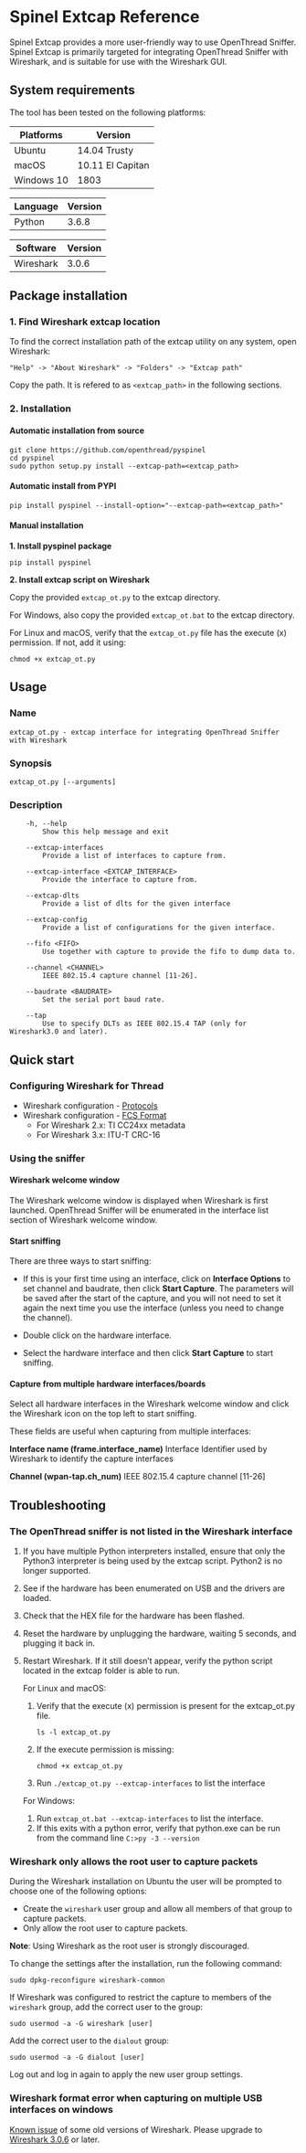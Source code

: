 # Spinel Extcap Reference

Spinel Extcap provides a more user-friendly way to use OpenThread Sniffer.
Spinel Extcap is primarily targeted for integrating OpenThread Sniffer with Wireshark,
and is suitable for use with the Wireshark GUI.

## System requirements

The tool has been tested on the following platforms:

| Platforms  | Version          |
|------------|------------------|
| Ubuntu     | 14.04 Trusty     |
| macOS      | 10.11 El Capitan |
| Windows 10 | 1803             |

| Language  | Version          |
|-----------|------------------|
| Python    | 3.6.8            |

| Software  | Version          |
|-----------|------------------|
| Wireshark | 3.0.6            |

## Package installation

### 1. Find Wireshark extcap location

To find the correct installation path of the extcap utility on any system, open Wireshark:
```
"Help" -> "About Wireshark" -> "Folders" -> "Extcap path"
```
Copy the path. It is refered to as `<extcap_path>` in the following sections.

### 2. Installation

#### Automatic installation from source

```
git clone https://github.com/openthread/pyspinel
cd pyspinel
sudo python setup.py install --extcap-path=<extcap_path>
```

#### Automatic install from PYPI

```
pip install pyspinel --install-option="--extcap-path=<extcap_path>"
```

#### Manual installation

**1. Install pyspinel package**
``` 
pip install pyspinel 
```
**2. Install extcap script on Wireshark**

Copy the provided `extcap_ot.py` to the extcap directory.

For Windows, also copy the provided `extcap_ot.bat` to the extcap directory.

For Linux and macOS, verify that the `extcap_ot.py` file has the execute (x) permission. If not, add it using:

```
chmod +x extcap_ot.py
```

## Usage

### Name

    extcap_ot.py - extcap interface for integrating OpenThread Sniffer with Wireshark

### Synopsis

    extcap_ot.py [--arguments]

### Description

```
    -h, --help            
    	Show this help message and exit

    --extcap-interfaces
       	Provide a list of interfaces to capture from.

    --extcap-interface <EXTCAP_INTERFACE>
        Provide the interface to capture from.
    
    --extcap-dlts
        Provide a list of dlts for the given interface

    --extcap-config
        Provide a list of configurations for the given interface.

    --fifo <FIFO>
        Use together with capture to provide the fifo to dump data to.
    
    --channel <CHANNEL>
        IEEE 802.15.4 capture channel [11-26].

    --baudrate <BAUDRATE>
        Set the serial port baud rate.

    --tap
        Use to specify DLTs as IEEE 802.15.4 TAP (only for Wireshark3.0 and later).
```

## Quick start

### Configuring Wireshark for Thread

* Wireshark configuration - [Protocols](https://openthread.io/guides/ncp/sniffer#wireshark_configuration_-_protocols)
* Wireshark configuration - [FCS Format](https://openthread.io/guides/ncp/sniffer#wireshark_configuration_-_rssi)
    * For Wireshark 2.x: TI CC24xx metadata
    * For Wireshark 3.x: ITU-T CRC-16
   
### Using the sniffer

#### Wireshark welcome window

The Wireshark welcome window is displayed when Wireshark is first launched. 
OpenThread Sniffer will be enumerated in the interface list section of Wireshark welcome window.

#### Start sniffing

There are three ways to start sniffing:
* If this is your first time using an interface, click on **Interface Options** 
  to set channel and baudrate, then click **Start Capture**. 
  The parameters will be saved after the start of the capture, and you will not
  need to set it again the next time you use the interface (unless you need to
  change the channel).

* Double click on the hardware interface.

* Select the hardware interface and then click **Start Capture** to start sniffing.
 
#### Capture from multiple hardware interfaces/boards
 
 Select all hardware interfaces in the Wireshark welcome window and click 
 the Wireshark icon on the top left to start sniffing.
 
 These fields are useful when capturing from multiple interfaces:
 
**Interface name (frame.interface_name)**
Interface Identifier used by Wireshark to identify the capture interfaces 

**Channel (wpan-tap.ch_num)**
IEEE 802.15.4 capture channel [11-26]

## Troubleshooting

### The OpenThread sniffer is not listed in the Wireshark interface

1. If you have multiple Python interpreters installed, ensure that only the Python3 interpreter is being used by the extcap script. Python2 is no longer supported.
2. See if the hardware has been enumerated on USB and the drivers are loaded. 
3. Check that the HEX file for the hardware has been flashed. 
4. Reset the hardware by unplugging the hardware, waiting 5 seconds, and plugging it back in. 
5. Restart Wireshark. If it still doesn’t appear, verify the python script located in the extcap folder is able to run. 
    
    For Linux and macOS:
    1. Verify that the execute (x) permission is present for the extcap_ot.py file. 
        ```
       ls -l extcap_ot.py
        ```
    2. If the execute permission is missing:
       ```
       chmod +x extcap_ot.py
       ```
    3. Run ```./extcap_ot.py --extcap-interfaces``` to list the interface
    
    For Windows:
    1. Run ```extcap_ot.bat --extcap-interfaces``` to list the interface.
    2. If this exits with a python error, verify that python.exe can be run from the command line ```C:>py -3 --version```

### Wireshark only allows the root user to capture packets

During the Wireshark installation on Ubuntu the user will be prompted to choose one of the following options:
* Create the `wireshark` user group and allow all members of that group to capture packets.
* Only allow the root user to capture packets.

**Note**: Using Wireshark as the root user is strongly discouraged.

To change the settings after the installation, run the following command:
```
sudo dpkg-reconfigure wireshark-common
```
If Wireshark was configured to restrict the capture to members of the `wireshark` group, add the correct user to the group:
```
sudo usermod -a -G wireshark [user]
```

Add the correct user to the `dialout` group:
```
sudo usermod -a -G dialout [user]
```
Log out and log in again to apply the new user group settings.

### Wireshark format error when capturing on multiple USB interfaces on windows

[Known issue](https://bugs.wireshark.org/bugzilla/show_bug.cgi?id=13653) of some old versions
of Wireshark. Please upgrade to
[Wireshark 3.0.6](https://www.wireshark.org/docs/relnotes/wireshark-3.0.6.html) or later.
